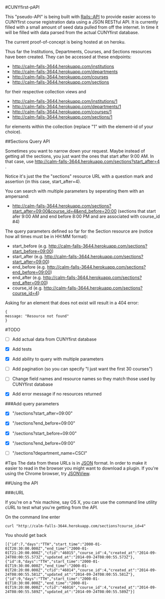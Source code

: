 #CUNYfirst-pAPI

This "pseudo-API" is being built with [Rails::API](https://github.com/rails-api/rails-api) to provide easier access to CUNYfirst course registration data using a JSON RESTful API.  It is currently filled with a small amount of seed data pulled from off the internet.  In time it will be filled with data parsed from the actual CUNYfirst database.

The current proof-of-concept is being hosted at on heroku.

Thus far the Institutions, Departments, Courses, and Sections resources have been created.  They can be accessed at these endpoints:
-  http://calm-falls-3644.herokuapp.com/institutions
-  http://calm-falls-3644.herokuapp.com/departments
-  http://calm-falls-3644.herokuapp.com/courses
-  http://calm-falls-3644.herokuapp.com/sections

for their respective collection views and 
-  http://calm-falls-3644.herokuapp.com/institutions/1
-  http://calm-falls-3644.herokuapp.com/departments/1
-  http://calm-falls-3644.herokuapp.com/courses/1
-  http://calm-falls-3644.herokuapp.com/sections/1

for elements within the collection (replace "1" with the element-id of your choice).

##Sections Query API

Sometimes you want to narrow down your request.  Maybe instead of getting all the sections, you just want the ones that start after 9:00 AM.  In that case, use http://calm-falls-3644.herokuapp.com/sections?start_after=4 .

Notice it's just the the "sections" resource URL with a question mark and assertion (in this case, start_after=4).

You can search with multiple parameters by seperating them with an ampersand:
-  http://calm-falls-3644.herokuapp.com/sections?start_after=09:00&course_id=4&end_before=20:00
(sections that start afer 9:00 AM and end before 8:00 PM and are associated with course_id #4)

The query parameters defined so far for the Section resource are (notice how all times must be in HH:MM format):

-  start_before  (e.g. http://calm-falls-3644.herokuapp.com/sections?start_before=09:00)
-  start_after  (e.g. http://calm-falls-3644.herokuapp.com/sections?start_after=09:00)
-  end_before  (e.g. http://calm-falls-3644.herokuapp.com/sections?end_before=09:00)
-  end_after  (e.g. http://calm-falls-3644.herokuapp.com/sections?end_after=09:00)
-  course_id (e.g. http://calm-falls-3644.herokuapp.com/sections?course_id=4)

Asking for an element that does not exist will result in a 404 error:
~~~
{
message: "Resource not found"
}
~~~

#TODO

-  [ ]  Add actual data from CUNYfirst database

-  [X]  Add tests

-  [X]  Add ability to query with multiple parameters

-  [ ]  Add pagination (so you can specify "I just want the first 30 courses")

-  [ ]  Change field names and resource names so they match those used by CUNYfirst database

-  [X]  Add error message if no resources returned


###Add query parameters
-  [X] "/sections?start_after=09:00"
-  [X] "/sections?end_before=09:00"
-  [X] "/sections?start_before=09:00"
-  [X] "/sections?end_before=09:00"
-  [ ] "/sections?department_name=CSCI"


#Tips
The data from these URLs is in [JSON](http://en.wikipedia.org/wiki/JSON) format.  In order to make it easier to read in the browser you might want to download a plugin.  If you're using the Chrome browser, try [JSONView](https://chrome.google.com/webstore/detail/jsonview/chklaanhfefbnpoihckbnefhakgolnmc/related?hl=en).

##Using the API

###cURL

If you're on a *nix machine, say OS X, you can use the command line utility cURL to test what you're getting from the API.

On the command line enter

~~~
curl "http://calm-falls-3644.herokuapp.com/sections?course_id=4"
~~~

You should get back

~~~
[{"id":7,"days":"TTH","start_time":"2000-01-01T20:30:00.000Z","end_time":"2000-01-01T21:20:00.000Z","cfid":"46015","course_id":4,"created_at":"2014-09-24T08:00:55.573Z","updated_at":"2014-09-24T08:00:55.573Z"},{"id":8,"days":"TTH","start_time":"2000-01-01T19:30:00.000Z","end_time":"2000-01-01T20:20:00.000Z","cfid":"46014","course_id":4,"created_at":"2014-09-24T08:00:55.581Z","updated_at":"2014-09-24T08:00:55.581Z"},{"id":9,"days":"TTH","start_time":"2000-01-01T18:30:00.000Z","end_time":"2000-01-01T19:20:00.000Z","cfid":"46016","course_id":4,"created_at":"2014-09-24T08:00:55.589Z","updated_at":"2014-09-24T08:00:55.589Z"}]
~~~
